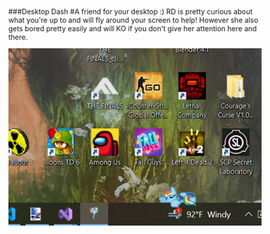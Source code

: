 ###Desktop Dash
#A friend for your desktop :)
RD is pretty curious about what you're up to and will fly around your screen to help! However she also gets bored pretty easily and will KO if you don't give her attention here and there.

![alt text](https://github.com/dbrun3/DesktopDash/blob/master/Screenshots/sleeping.PNG "Nap time")
